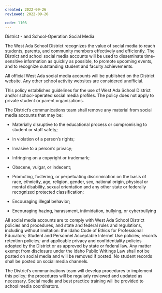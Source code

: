 ```yaml
---
created: 2022-09-26
reviewed: 2022-09-26

code: 1103
---
```

 District - and School-Operation Social Media

The West Ada School District recognizes the value of social media to reach students, parents, and community members effectively and efficiently. The District and school social media accounts will be used to disseminate time- sensitive information as quickly as possible, to promote upcoming events, and to recognize outstanding student and faculty achievements.

All official West Ada social media accounts will be published on the District website. Any other school activity websites are considered unofficial.

This policy establishes guidelines for the use of West Ada School District and/or school-operated social media profiles. The policy does not apply to private student or parent organizations.

The District’s communications team shall remove any material from social media accounts that may be:


- Materially disruptive to the educational process or compromising to student or staff safety;

- In violation of a person’s rights;

- Invasive to a person’s privacy;

- Infringing on a copyright or trademark;

- Obscene, vulgar, or indecent;

- Promoting, fostering, or perpetuating discrimination on the basis of race, ethnicity, age, religion, gender, sex, national origin, physical or mental disability, sexual orientation and any other state or federally recognized protected classification;

- Encouraging illegal behavior;

- Encouraging hazing, harassment, intimidation, bullying, or cyberbullying

All social media accounts are to comply with West Ada School District policies and procedures, and state and federal rules and regulations, including without limitation: the Idaho Code of Ethics for Professional Educators; Student and Personnel Acceptable Internet Use policies; records retention policies; and applicable privacy and confidentiality policies adopted by the District or as approved by state or federal law. Any matter exempt from disclosure under the Idaho Public Writings Law shall not be posted on social media and will be removed if posted. No student records shall be posted on social media channels.

The District’s communications team will develop procedures to implement this policy; the procedures will be regularly reviewed and updated as necessary. Social media and best practice training will be provided to school media coordinators.



